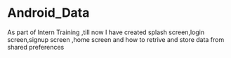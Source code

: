 # Android_Data
As part of Intern Training ,till now I have created splash screen,login screen,signup screen ,home screen and how to retrive and store data from shared preferences
